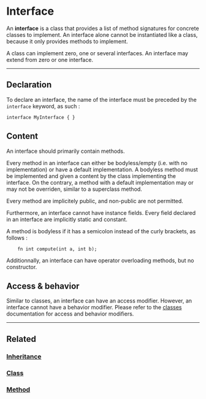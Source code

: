 # Interface
An **interface** is a class that provides a list of method signatures for concrete classes to implement.
An interface alone cannot be instantiated like a class, because it only provides methods to implement.

A class can implement zero, one or several interfaces.
An interface may extend from zero or one interface.


---


## Declaration
To declare an interface, the name of the interface must be preceded by the `interface` keyword, as such :
```poly
interface MyInterface { }
```


## Content
An interface should primarily contain methods.

Every method in an interface can either be bodyless/empty (i.e. with no implementation) or have a default implementation.
A bodyless method must be implemented and given a content by the class implementing the interface.
On the contrary, a method with a default implementation may or may not be overriden, similar to a superclass method.

Every method are implicitely public, and non-public are not permitted.

Furthermore, an interface cannot have instance fields.
Every field declared in an interface are implicitly static and constant.

A method is bodyless if it has a semicolon instead of the curly brackets, as follows :
```poly
    fn int compute(int a, int b);
```

Additionnally, an interface can have operator overloading methods, but no constructor.


## Access & behavior
Similar to classes, an interface can have an access modifier.
However, an interface cannot have a behavior modifier.
Please refer to the [classes](Class.md) documentation for access and behavior modifiers.


---


## Related
### [Inheritance](Inheritance.md)
### [Class](Class.md)
### [Method](Method.md)